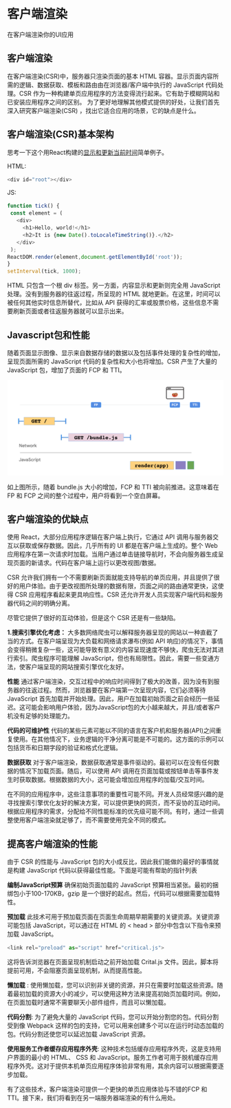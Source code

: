 # 客户端渲染 #
在客户端渲染你的UI应用

## 客户端渲染
在客户端渲染(CSR)中，服务器只渲染页面的基本 HTML 容器。显示页面内容所需的逻辑、数据获取、模板和路由由在浏览器/客户端中执行的 JavaScript 代码处理。CSR 作为一种构建单页应用程序的方法变得流行起来。它有助于模糊网站和已安装应用程序之间的区别。
为了更好地理解其他模式提供的好处，让我们首先深入研究客户端渲染(CSR) ，找出它适合应用的场景，它的缺点是什么。

## 客户端渲染(CSR)基本架构

思考一下这个用React构建的[显示和更新当前时间](https://reactjs.org/docs/rendering-elements.html#updating-the-rendered-element)简单例子。

 HTML:
 ```js
 <div id="root"></div>
 ```

 JS:
 ```js
 function tick() {
  const element = (
    <div>
      <h1>Hello, world!</h1>
      <h2>It is {new Date().toLocaleTimeString()}.</h2>
    </div>
  );
 ReactDOM.render(element,document.getElementById('root'));
}
setInterval(tick, 1000);
 ```
 HTML 只包含一个根 div 标签。另一方面，内容显示和更新则完全用 JavaScript 处理。没有到服务器的往返过程，所呈现的 HTML 就地更新。在这里，时间可以被任何其他实时信息所替代，比如从 API 获得的汇率或股票价格，这些信息不需要刷新页面或者往返服务器就可以显示出来。

## Javascript包和性能
 随着页面显示图像、显示来自数据存储的数据以及包括事件处理的复杂性的增加，呈现页面所需的 JavaScript 代码的复杂性和大小也将增加。CSR 产生了大量的 JavaScript 包，增加了页面的 FCP 和 TTI。

 ![1](../rendring-patterns/imgs/client-side-rendring.png)

 如上图所示，随着 bundle.js 大小的增加，FCP 和 TTI 被向前推进。这意味着在 FP 和 FCP 之间的整个过程中，用户将看到一个空白屏幕。

 ## 客户端渲染的优缺点

 使用 React，大部分应用程序逻辑在客户端上执行，它通过 API 调用与服务器交互以获取或保存数据。因此，几乎所有的 UI 都是在客户端上生成的。整个 Web 应用程序在第一次请求时加载。当用户通过单击链接导航时，不会向服务器生成呈现页面的新请求。代码在客户端上运行以更改视图/数据。


CSR 允许我们拥有一个不需要刷新页面就能支持导航的单页应用，并且提供了很好的用户体验。由于更改视图所处理的数据有限，页面之间的路由通常更快，这使得 CSR 应用程序看起来更具响应性。CSR 还允许开发人员实现客户端代码和服务器代码之间的明确分离。

尽管它提供了很好的互动体验，但是这个 CSR 还是有一些缺陷。

**1.搜索引擎优化考虑：** 大多数网络爬虫可以解释服务器呈现的网站以一种直截了当的方式。在客户端呈现为大负载和网络请求瀑布(例如 API 响应)的情况下，事情会变得稍微复杂一些，这可能导致有意义的内容呈现速度不够快，爬虫无法对其进行索引。爬虫程序可能理解 JavaScript，但也有局限性。因此，需要一些变通方法，使客户端呈现的网站搜索引擎优化友好。

**性能** 通过客户端渲染，交互过程中的响应时间得到了极大的改善，因为没有到服务器的往返过程。然而，浏览器要在客户端第一次呈现内容，它们必须等待 JavaScript 首先加载并开始处理。因此，用户在加载初始页面之前会经历一些延迟。这可能会影响用户体验，因为JavaScript包的大小越来越大，并且/或者客户机没有足够的处理能力。

**代码的可维护性** 代码的某些元素可能以不同的语言在客户机和服务器(API)之间重复使用。在其他情况下，业务逻辑的干净分离可能是不可能的。这方面的示例可以包括货币和日期字段的验证和格式化逻辑。

**数据获取** 对于客户端渲染，数据获取通常是事件驱动的。最初可以在没有任何数据的情况下加载页面。随后，可以使用 API 调用在页面加载或按钮单击等事件发生时获取数据。根据数据的大小，这可能会增加应用程序的加载/交互时间。

在不同的应用程序中，这些注意事项的重要性可能不同。开发人员经常感兴趣的是寻找搜索引擎优化友好的解决方案，可以提供更快的网页，而不妥协的互动时间。根据应用程序的需求，分配给不同性能标准的优先级可能不同。有时，通过一些调整使用客户端渲染就足够了，而不需要使用完全不同的模式。
## 提高客户端渲染的性能
由于 CSR 的性能与 JavaScript 包的大小成反比，因此我们能做的最好的事情就是构建 JavaScript 代码以获得最佳性能。下面是可能有帮助的指针列表

**编制JavaScript预算** 确保初始页面加载的 JavaScript 预算相当紧张。最初的捆绑包小于100-170KB，gzip 是一个很好的起点。然后，代码可以根据需要加载特性。

**预加载** 此技术可用于预加载页面在页面生命周期早期需要的关键资源。关键资源可能包括 JavaScript，可以通过在 HTML 的 < head > 部分中包含以下指令来预加载 JavaScript。
```js
<link rel="preload" as="script" href="critical.js">
```
这将告诉浏览器在页面呈现机制启动之前开始加载 Crital.js 文件。因此，脚本将提前可用，不会阻塞页面呈现机制，从而提高性能。

**懒加载** : 使用懒加载，您可以识别非关键的资源，并只在需要时加载这些资源。随着最初加载的资源大小的减少，可以使用这种方法来提高初始页加载时间。例如，在页面加载时通常不需要聊天小部件组件，而且可以懒加载。

**代码分割**: 为了避免大量的 JavaScript 代码，您可以开始分割您的包。代码分割受到像 Webpack 这样的包的支持，它可以用来创建多个可以在运行时动态加载的包。代码分割还使您可以延迟加载 JavaScript 资源。

**使用服务工作者缓存应用程序外壳**: 这种技术包括缓存应用程序外壳，这是支持用户界面的最小的 HTML、 CSS 和 JavaScript。服务工作者可用于脱机缓存应用程序外壳。这对于提供本机单页应用程序体验非常有用，其余内容可以根据需要逐步加载。

有了这些技术，客户端渲染可提供一个更快的单页应用体验与不错的FCP 和 TTI。接下来，我们将看到在另一端服务器端渲染的有什么用处。
